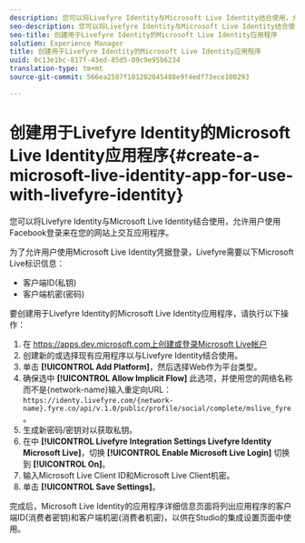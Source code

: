 ```yaml
---
description: 您可以将Livefyre Identity与Microsoft Live Identity结合使用，允许用户使用Facebook登录来在您的网站上交互应用程序。
seo-description: 您可以将Livefyre Identity与Microsoft Live Identity结合使用，允许用户使用Facebook登录来在您的网站上交互应用程序。
seo-title: 创建用于Livefyre Identity的Microsoft Live Identity应用程序
solution: Experience Manager
title: 创建用于Livefyre Identity的Microsoft Live Identity应用程序
uuid: 0c13e1bc-817f-43ed-85d5-09c9e95b6234
translation-type: tm+mt
source-git-commit: 566ea2587f101202045488e9f4edf73ece100293

---
```



# 创建用于Livefyre Identity的Microsoft Live Identity应用程序{#create-a-microsoft-live-identity-app-for-use-with-livefyre-identity}

您可以将Livefyre Identity与Microsoft Live Identity结合使用，允许用户使用Facebook登录来在您的网站上交互应用程序。

为了允许用户使用Microsoft Live Identity凭据登录，Livefyre需要以下Microsoft Live标识信息：

* 客户端ID(私钥)
* 客户端机密(密码)

要创建用于Livefyre Identity的Microsoft Live Identity应用程序，请执行以下操作：

1. 在 [https://apps.dev.microsoft.com上创建或登录Microsoft Live帐户](https://apps.dev.microsoft.com/)
1. 创建新的或选择现有应用程序以与Livefyre Identity结合使用。
1. 单击 **[!UICONTROL Add Platform]**，然后选择Web作为平台类型。
1. 确保选中 **[!UICONTROL Allow Implicit Flow]** 此选项，并使用您的网络名称而不是{network-name}输入重定向URL： `https://identy.livefyre.com/{network-name}.fyre.co/api/v.1.0/public/profile/social/complete/mslive_fyre`。
1. 生成新密码/密钥对以获取私钥。
1. 在中 **[!UICONTROL Livefyre Integration Settings Livefyre Identity Microsoft Live]**，切换 **[!UICONTROL Enable Microsoft Live Login]** 切换到 **[!UICONTROL On]**。
1. 输入Microsoft Live Client ID和Microsoft Live Client机密。
1. 单击 **[!UICONTROL Save Settings]**。

完成后，Microsoft Live Identity的应用程序详细信息页面将列出应用程序的客户端ID(消费者密钥)和客户端机密(消费者机密)，以供在Studio的集成设置页面中使用。
